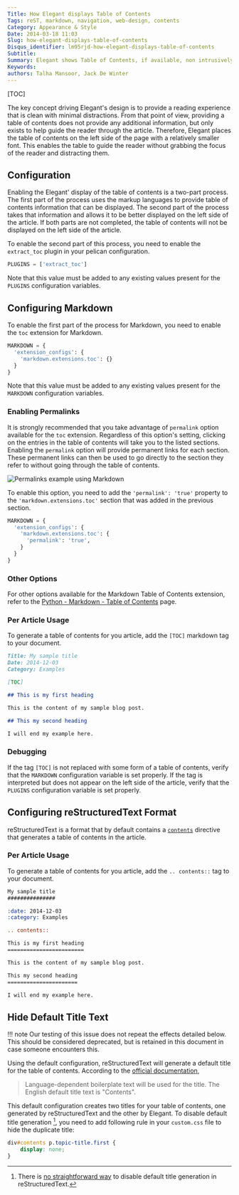 ```yaml
---
Title: How Elegant displays Table of Contents
Tags: reST, markdown, navigation, web-design, contents
Category: Appearance & Style
Date: 2014-03-18 11:03
Slug: how-elegant-displays-table-of-contents
Disqus_identifier: lm95rjd-how-elegant-displays-table-of-contents
Subtitle:
Summary: Elegant shows Table of Contents, if available, non intrusively to give a clean reading experience to the visitor
Keywords:
authors: Talha Mansoor, Jack De Winter
---
```


[TOC]

The key concept driving Elegant's design is to provide a reading experience that
is clean with minimal distractions.  From that point of view, providing a table of
contents does not provide any additional information, but only exists to help guide the
reader through the article.  Therefore, Elegant places the table of contents on the left side
of the page with a relatively smaller font.  This enables the table to guide the reader without
grabbing the focus of the reader and distracting them.

## Configuration

Enabling the Elegant' display of the table of contents is a two-part process.  The first
part of the process uses the markup languages to provide table of contents information that
can be displayed.  The second part of the process takes that information and allows it to
be better displayed on the left side of the article.   If both parts are not completed,
the table of contents will not be displayed on the left side of the article.

To enable the second part of this process, you need to enable the `extract_toc` plugin in
your pelican configuration.

```python
PLUGINS = ['extract_toc']
```

Note that this value must be added to any existing values present for the `PLUGINS`
configuration variables.

## Configuring Markdown

To enable the first part of the process for Markdown, you need to enable the `toc` extension
for Markdown.

```python
MARKDOWN = {
  'extension_configs': {
    'markdown.extensions.toc': {}
  }
}
```

Note that this value must be added to any existing values present for the `MARKDOWN` configuration variables.

### Enabling Permalinks

It is strongly recommended that you take advantage of `permalink` option available for the
`toc` extension.  Regardless of this option's setting, clicking on the entries in the table
of contents will take you to the listed sections.  Enabling the `permalink` option will
provide permanent links for each section.  These permanent links can then be used to go
directly to the section they refer to without going through the table of contents.

![Permalinks example using Markdown]({static}/images/elegant-theme-toc-permalinks.png)

To enable this option, you need to add the `'permalink': 'true'` property to the
`'markdown.extensions.toc'` section that was added in the previous section.

```python
MARKDOWN = {
  'extension_configs': {
    'markdown.extensions.toc': {
      'permalink': 'true',
    }
  }
}
```

### Other Options

For other options available for the Markdown Table of Contents extension, refer to the
[Python - Markdown - Table of Contents](https://python-markdown.github.io/extensions/toc/)
page.

### Per Article Usage

To generate a table of contents for you article, add the `[TOC]` markdown tag to your
document.

```Markdown
Title: My sample title
Date: 2014-12-03
Category: Examples

[TOC]

## This is my first heading

This is the content of my sample blog post.

## This my second heading

I will end my example here.
```

### Debugging

If the tag `[TOC]` is not replaced with some form of a table of contents, verify that the
`MARKDOWN` configuration variable is set properly.  If the tag is interpreted but does not
appear on the left side of the article, verify that the `PLUGINS` configuration variable is
set properly.

## Configuring reStructuredText Format

reStructuredText is a format that by default contains a
[`contents`](http://docutils.sourceforge.net/docs/ref/rst/directives.html#table-of-contents)
directive that generates a table of contents in the article.

### Per Article Usage

To generate a table of contents for you article, add the `.. contents::` tag to your document.

```rest
My sample title
###############

:date: 2014-12-03
:category: Examples

.. contents::

This is my first heading
========================

This is the content of my sample blog post.

This my second heading
======================

I will end my example here.
```

## Hide Default Title Text

!!! note
    Our testing of this issue does not repeat the effects detailed below.  This should be considered deprecated, but is retained in this document in case someone encounters this.

Using the default configuration, reStructuredText will generate a default title for the table
of contents. According to the [official
documentation](http://docutils.sourceforge.net/docs/ref/rst/directives.html#table-of-contents),

> Language-dependent boilerplate text will be used for the title. The English
> default title text is "Contents".

This default configuration creates two titles for your table of contents, one generated by
reStructuredText and the other by Elegant.  To disable default title generation
[^disableTitle], you need to add following rule in your `custom.css` file to hide the
duplicate title:

```css
div#contents p.topic-title.first {
    display: none;
}
```

[^disableTitle]: There is [no straightforward way](https://github.com/Pelican-Elegant/elegant/issues/54) to disable default title generation in reStructuredText.
